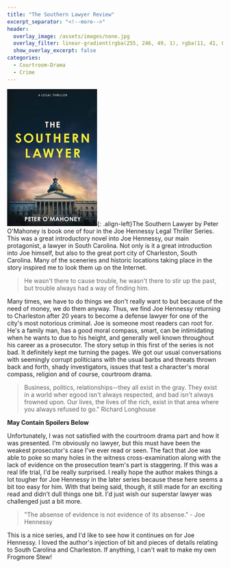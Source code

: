 ```yaml
---
title: "The Southern Lawyer Review"
excerpt_separator: "<!--more-->"
header:
  overlay_image: /assets/images/none.jpg
  overlay_filter: linear-gradient(rgba(255, 246, 49, 1), rgba(11, 41, 87, 1))
  show_overlay_excerpt: false
categories:
  - Courtroom-Drama
  - Crime
---
```

![the-southern-lawyer-cover](/assets/images/the-southern-lawyer.jpg){: .align-left}The Southern Lawyer by Peter O'Mahoney is book one of four in the Joe Hennessy Legal Thriller Series. This was a great introductory novel into Joe Hennessy, our main protagonist, a lawyer in South Carolina. Not only is it a great introduction into Joe himself, but also to the great port city of Charleston, South Carolina. Many of the sceneries and historic locations taking place in the story inspired me to look them up on the Internet. 

>He wasn't there to cause trouble, he wasn't there to stir up the past, but trouble always had a way of finding him.

Many times, we have to do things we don't really want to but because of the need of money, we do them anyway. Thus, we find Joe Hennessy returning to Charleston after 20 years to become a defense lawyer for one of the city's most notorious criminal. Joe is someone most readers can root for. He's a family man, has a good moral compass, smart, can be intimidating when he wants to due to his height, and generally well known throughout his career as a prosecutor. The story setup in this first of the series is not bad. It definitely kept me turning the pages. We got our usual conversations with seemingly corrupt politicians with the usual barbs and threats thrown back and forth, shady investigators, issues that test a character's moral compass, religion and of course, courtroom drama.

>Business, politics, relationships--they all exist in the gray. They exist in a world wher egood isn't always respected, and bad isn't always frowned upon. Our lives, the lives of the rich, exist in that area where you always refused to go." Richard Longhouse

**May Contain Spoilers Below**

Unfortunately, I was not satisfied with the courtroom drama part and how it was presented. I'm obviously no lawyer, but this must have been the weakest prosecutor's case I've ever read or seen. The fact that Joe was able to poke so many holes in the witness cross-examination along with the lack of evidence on the prosecution team's part is staggering. If this was a real life trial, I'd be really surprised. I really hope the author makes things a lot tougher for Joe Hennessy in the later series because these here seems a bit too easy for him. With that being said, though, it still made for an exciting read and didn't dull things one bit. I'd just wish our superstar lawyer was challenged just a bit more. 

>"The absense of evidence is not evidence of its absense." - Joe Hennessy

This is a nice series, and I'd like to see how it continues on for Joe Hennessy. I loved the author's injection of bit and pieces of details relating to South Carolina and Charleston. If anything, I can't wait to make my own Frogmore Stew! 

